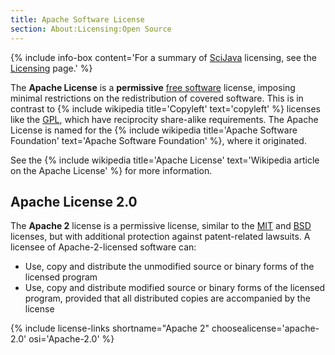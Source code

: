 ```yaml
---
title: Apache Software License
section: About:Licensing:Open Source
---
```


{% include info-box content='For a summary of [SciJava](SciJava) licensing, see the [Licensing](/licensing) page.' %} 

The **Apache License** is a **permissive** [free software](Open_Source)
license, imposing minimal restrictions on the redistribution of covered
software. This is in contrast to
{% include wikipedia title='Copyleft' text='copyleft' %}
licenses like the [GPL](/licensing/gpl), which have reciprocity share-alike requirements.
The Apache License is named for the
{% include wikipedia title='Apache Software Foundation' text='Apache Software Foundation' %},
where it originated.

See the
{% include wikipedia title='Apache License' text='Wikipedia article on the Apache License' %}
for more information.

## Apache License 2.0

The **Apache 2** license is a permissive license, similar to the [MIT](/licensing/mit) and
[BSD](/licensing/bsd) licenses, but with additional protection against patent-related
lawsuits. A licensee of Apache-2-licensed software can:

- Use, copy and distribute the unmodified source or binary forms of the
  licensed program
- Use, copy and distribute modified source or binary forms of the licensed
  program, provided that all distributed copies are accompanied by the license

{% include license-links shortname="Apache 2" choosealicense='apache-2.0' osi='Apache-2.0' %}
